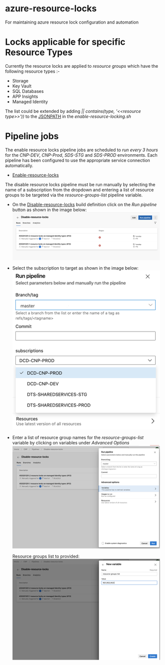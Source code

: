 # azure-resource-locks
For maintaining azure resource lock configuration and automation

# Locks applicable for specific Resource Types
Currently the resource locks are applied to *resource groups* which have the following resource types :- 
* Storage
* Key Vault
* SQL Databases
* APP Insights
* Managed Identity

The list could be extended by adding *|| contains(type, '<<*resource type*>>'))* to the [JSONPATH](https://github.com/hmcts/azure-resource-locks/blob/056dc8882431966269951abbef2f5dd9fd727e5e/scripts/enable-resource-locking.sh#L4) in the *enable-resource-locking.sh*

# Pipeline jobs
The enable resource locks pipeline jobs are scheduled to *run every 3 hours* for the *CNP-DEV*, *CNP-Prod*, *SDS-STG* and *SDS-PROD* environments. 
Each pipeline has been configured to use the appropriate service connection automatically.
* [Enable-resource-locks](https://dev.azure.com/hmcts/CNP/)


The disable resource locks pipeline must be run manually by selecting the name of a subscription from the dropdown and entering a list of resource groups to be targeted via the *resource-groups-list* pipeline variable.
* On the [Disable-resource-locks](https://dev.azure.com/hmcts/CNP/_build?definitionId=423) build definition click on the *Run pipeline* button as shown in the image below:
![Alt text](/img/Run_pipeline.png?raw=true "Run Pipeline")
* Select the subscription to target as shown in the image below:
  ![Alt text](/img/subscription_parameter.png?raw=true "Choose subscription")
* Enter a list of resource group names for the *resource-groups-list* variable by clicking on variables under *Advanced Options*
    ![Alt text](/img/Add_variables.png?raw=true "Add Variables")

    Resource groups list to provided:
    ![Alt text](/img/resource-groups-list.png?raw=true "Resource groups list")
